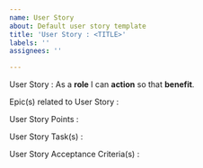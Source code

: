 ```yaml
---
name: User Story
about: Default user story template
title: 'User Story : <TITLE>'
labels: ''
assignees: ''

---
```


User Story :
As a **role** I can **action** so that **benefit**.

Epic(s) related to User Story :

User Story Points :

User Story Task(s) :

User Story Acceptance Criteria(s) :
